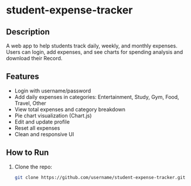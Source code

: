 # student-expense-tracker


## Description
A web app to help students track daily, weekly, and monthly expenses. Users can login, add expenses, and see charts for spending analysis and download their Record.

## Features
- Login with username/password
- Add daily expenses in categories: Entertainment, Study, Gym, Food, Travel, Other
- View total expenses and category breakdown
- Pie chart visualization (Chart.js)
- Edit and update profile
- Reset all expenses
- Clean and responsive UI

## How to Run
1. Clone the repo:
   ```bash
   git clone https://github.com/username/student-expense-tracker.git
